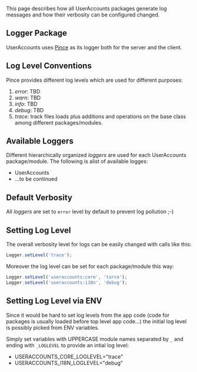 This page describes how all UserAccounts packages generate log messages and how their verbosity can be configured changed.


## Logger Package

UserAccounts uses [Pince](https://atmospherejs.com/jag/pince) as its logger both for the server and the client.


## Log Level Conventions

Pince provides different log levels which are used for different purposes:

1. *error*: TBD
2. *warn*: TBD
3. *info*: TBD
4. *debug*: TBD
5. *trace*: track files loads plus additions and operations on the base class among different packages/modules.


## Available Loggers

Different hierarchically organized *loggers* are used for each UserAccounts package/module.
The following is alist of available logges:

* UserAccounts
* ...to be continued


## Default Verbosity

All *loggers* are set to `error` level by default to prevent log pollution ;-)


## Setting Log Level

The overall verbosity level for logs can be easily changed with calls like this:

```javascript
Logger.setLevel('trace');
```

Moreover the log level can be set for each package/module this way:

```javascript
Logger.setLevel('useraccounts:core', 'tarce');
Logger.setLevel('useraccounts:i18n', 'debug');
```

## Setting Log Level via ENV

Since it would be hard to set log levels from the app code (code for packages is usually loaded before top level app code...) the initial log level is possibly picked from ENV variables.

Simply set variables with UPPERCASE module names separated by `_` and ending with `_LOGLEVEL` to provide an intial log level:

* USERACCOUNTS_CORE_LOGLEVEL="trace"
* USERACCOUNTS_I18N_LOGLEVEL="debug"
